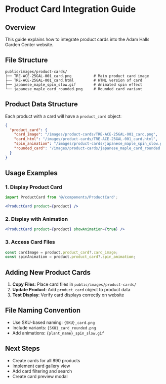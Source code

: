 # Product Card Integration Guide

## Overview
This guide explains how to integrate product cards into the Adam Halls Garden Center website.

## File Structure
```
public/images/product-cards/
├── TRE-ACE-25GAL-001_card.png          # Main product card image
├── TRE-ACE-25GAL-001_card.html         # HTML version of card
├── japanese_maple_spin_slow.gif        # Animated spin effect
└── japanese_maple_card_rounded.png     # Rounded card variant
```

## Product Data Structure
Each product with a card will have a `product_card` object:
```json
{
  "product_card": {
    "card_image": "/images/product-cards/TRE-ACE-25GAL-001_card.png",
    "card_html": "/images/product-cards/TRE-ACE-25GAL-001_card.html",
    "spin_animation": "/images/product-cards/japanese_maple_spin_slow.gif",
    "rounded_card": "/images/product-cards/japanese_maple_card_rounded.png"
  }
}
```

## Usage Examples

### 1. Display Product Card
```jsx
import ProductCard from '@/components/ProductCard';

<ProductCard product={product} />
```

### 2. Display with Animation
```jsx
<ProductCard product={product} showAnimation={true} />
```

### 3. Access Card Files
```jsx
const cardImage = product.product_card?.card_image;
const spinAnimation = product.product_card?.spin_animation;
```

## Adding New Product Cards

1. **Copy Files**: Place card files in `public/images/product-cards/`
2. **Update Product**: Add `product_card` object to product data
3. **Test Display**: Verify card displays correctly on website

## File Naming Convention
- Use SKU-based naming: `{SKU}_card.png`
- Include variants: `{SKU}_card_rounded.png`
- Add animations: `{plant_name}_spin_slow.gif`

## Next Steps
- Create cards for all 890 products
- Implement card gallery view
- Add card filtering and search
- Create card preview modal
